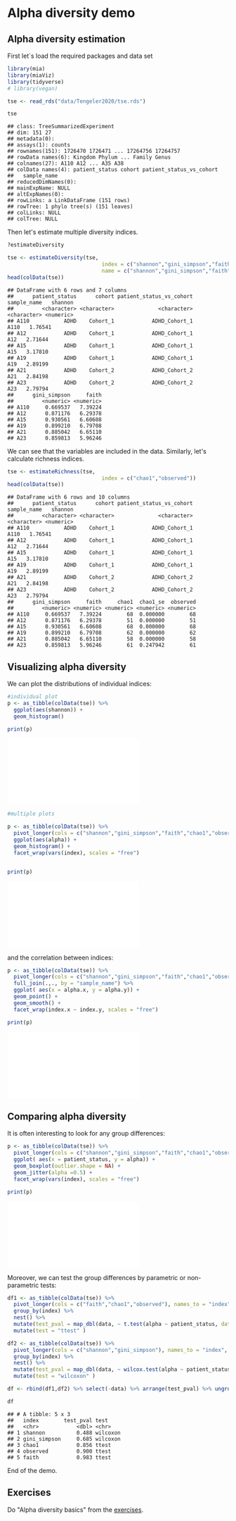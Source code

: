 # Alpha diversity demo



## Alpha diversity estimation


First let`s load the required packages and data set



```r
library(mia)
library(miaViz)
library(tidyverse)
# library(vegan)

tse <- read_rds("data/Tengeler2020/tse.rds")

tse
```

```
## class: TreeSummarizedExperiment 
## dim: 151 27 
## metadata(0):
## assays(1): counts
## rownames(151): 1726470 1726471 ... 17264756 17264757
## rowData names(6): Kingdom Phylum ... Family Genus
## colnames(27): A110 A12 ... A35 A38
## colData names(4): patient_status cohort patient_status_vs_cohort
##   sample_name
## reducedDimNames(0):
## mainExpName: NULL
## altExpNames(0):
## rowLinks: a LinkDataFrame (151 rows)
## rowTree: 1 phylo tree(s) (151 leaves)
## colLinks: NULL
## colTree: NULL
```
Then let's estimate multiple diversity indices.


```r
?estimateDiversity

tse <- estimateDiversity(tse, 
                              index = c("shannon","gini_simpson","faith"),
                              name = c("shannon","gini_simpson","faith"))
head(colData(tse))
```

```
## DataFrame with 6 rows and 7 columns
##      patient_status      cohort patient_status_vs_cohort sample_name   shannon
##         <character> <character>              <character> <character> <numeric>
## A110           ADHD    Cohort_1            ADHD_Cohort_1        A110   1.76541
## A12            ADHD    Cohort_1            ADHD_Cohort_1         A12   2.71644
## A15            ADHD    Cohort_1            ADHD_Cohort_1         A15   3.17810
## A19            ADHD    Cohort_1            ADHD_Cohort_1         A19   2.89199
## A21            ADHD    Cohort_2            ADHD_Cohort_2         A21   2.84198
## A23            ADHD    Cohort_2            ADHD_Cohort_2         A23   2.79794
##      gini_simpson     faith
##         <numeric> <numeric>
## A110     0.669537   7.39224
## A12      0.871176   6.29378
## A15      0.930561   6.60608
## A19      0.899210   6.79708
## A21      0.885042   6.65110
## A23      0.859813   5.96246
```

We can see that the variables are included in the data.
Similarly, let's calculate richness indices.


```r
tse <- estimateRichness(tse, 
                              index = c("chao1","observed"))
head(colData(tse))
```

```
## DataFrame with 6 rows and 10 columns
##      patient_status      cohort patient_status_vs_cohort sample_name   shannon
##         <character> <character>              <character> <character> <numeric>
## A110           ADHD    Cohort_1            ADHD_Cohort_1        A110   1.76541
## A12            ADHD    Cohort_1            ADHD_Cohort_1         A12   2.71644
## A15            ADHD    Cohort_1            ADHD_Cohort_1         A15   3.17810
## A19            ADHD    Cohort_1            ADHD_Cohort_1         A19   2.89199
## A21            ADHD    Cohort_2            ADHD_Cohort_2         A21   2.84198
## A23            ADHD    Cohort_2            ADHD_Cohort_2         A23   2.79794
##      gini_simpson     faith     chao1  chao1_se  observed
##         <numeric> <numeric> <numeric> <numeric> <numeric>
## A110     0.669537   7.39224        68  0.000000        68
## A12      0.871176   6.29378        51  0.000000        51
## A15      0.930561   6.60608        68  0.000000        68
## A19      0.899210   6.79708        62  0.000000        62
## A21      0.885042   6.65110        58  0.000000        58
## A23      0.859813   5.96246        61  0.247942        61
```

## Visualizing alpha diversity 

We can plot the distributions of individual indices:


```r
#individual plot
p <- as_tibble(colData(tse)) %>% 
  ggplot(aes(shannon)) +
  geom_histogram() 

print(p)
```

![](05-alpha_diversity_demo_files/figure-latex/distributions-1.pdf)<!-- --> 

```r
#multiple plots

p <- as_tibble(colData(tse)) %>% 
  pivot_longer(cols = c("shannon","gini_simpson","faith","chao1","observed"), names_to = "index", values_to = "alpha") %>% 
  ggplot(aes(alpha)) +
  geom_histogram() +
  facet_wrap(vars(index), scales = "free")


print(p)
```

![](05-alpha_diversity_demo_files/figure-latex/distributions-2.pdf)<!-- --> 

and the correlation between indices:


```r
p <- as_tibble(colData(tse)) %>% 
  pivot_longer(cols = c("shannon","gini_simpson","faith","chao1","observed"), names_to = "index", values_to = "alpha") %>% 
  full_join(.,., by = "sample_name") %>% 
  ggplot( aes(x = alpha.x, y = alpha.y)) + 
  geom_point() +
  geom_smooth() +
  facet_wrap(index.x ~ index.y, scales = "free")

print(p)
```

![](05-alpha_diversity_demo_files/figure-latex/scatterlots-1.pdf)<!-- --> 

## Comparing alpha diversity 

It is often interesting to look for any group differences:



```r
p <- as_tibble(colData(tse)) %>% 
  pivot_longer(cols = c("shannon","gini_simpson","faith","chao1","observed"), names_to = "index", values_to = "alpha") %>% 
  ggplot( aes(x = patient_status, y = alpha)) + 
  geom_boxplot(outlier.shape = NA) +
  geom_jitter(alpha =0.5) +
  facet_wrap(vars(index), scales = "free")

print(p)
```

![](05-alpha_diversity_demo_files/figure-latex/boxplots-1.pdf)<!-- --> 

Moreover, we can test the group differences by parametric or non-parametric tests:


```r
df1 <- as_tibble(colData(tse)) %>% 
  pivot_longer(cols = c("faith","chao1","observed"), names_to = "index", values_to = "alpha") %>% 
  group_by(index) %>% 
  nest() %>% 
  mutate(test_pval = map_dbl(data, ~ t.test(alpha ~ patient_status, data = .x)$p.value)) %>% 
  mutate(test = "ttest" ) 

df2 <- as_tibble(colData(tse)) %>% 
  pivot_longer(cols = c("shannon","gini_simpson"), names_to = "index", values_to = "alpha") %>% 
  group_by(index) %>% 
  nest() %>% 
  mutate(test_pval = map_dbl(data, ~ wilcox.test(alpha ~ patient_status, data = .x)$p.value))%>% 
  mutate(test = "wilcoxon" ) 

df <- rbind(df1,df2) %>% select(-data) %>% arrange(test_pval) %>% ungroup()

df
```

```
## # A tibble: 5 x 3
##   index        test_pval test    
##   <chr>            <dbl> <chr>   
## 1 shannon          0.488 wilcoxon
## 2 gini_simpson     0.685 wilcoxon
## 3 chao1            0.856 ttest   
## 4 observed         0.900 ttest   
## 5 faith            0.983 ttest
```
End of the demo.


## Exercises

Do "Alpha diversity basics" from the [exercises](https://microbiome.github.io/OMA/exercises.html).
